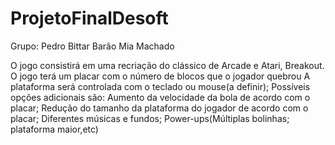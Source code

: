 # ProjetoFinalDesoft

Grupo:
Pedro Bittar Barão
Mia Machado

O jogo consistirá em uma recriação do clássico de Arcade e Atari, Breakout.
O jogo terá um placar com o número de blocos que o jogador quebrou
A plataforma será controlada com o teclado ou mouse(a definir);
Possíveis opções adicionais são:
Aumento da velocidade da bola de acordo com o placar;
Redução do tamanho da plataforma do jogador de acordo com o placar;
Diferentes músicas e fundos;
Power-ups(Múltiplas bolinhas; plataforma maior,etc)
